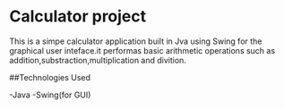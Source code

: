 # Calculator project


This is a simpe calculator application built in Jva using Swing for the graphical user inteface.it performas basic arithmetic operations such as addition,substraction,multiplication and divition.


##Technologies Used

-Java
-Swing(for GUI)
